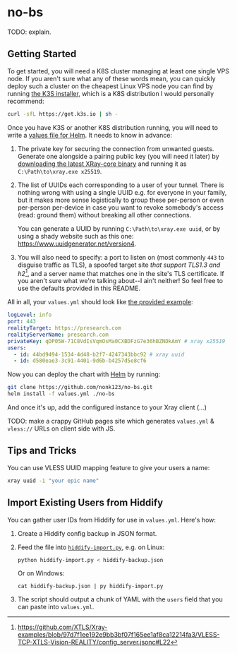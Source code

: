 # no-bs

TODO: explain.

## Getting Started

To get started, you will need a K8S cluster managing at least one single VPS node. If you aren't sure what any of these words mean, you can quickly deploy such a cluster on the cheapest Linux VPS node you can find by running [the K3S installer](https://docs.k3s.io/quick-start), which is a K8S distribution I would personally recommend:

```sh
curl -sfL https://get.k3s.io | sh -
```

Once you have K3S or another K8S distribution running, you will need to write a [values file for Helm](https://helm.sh/docs/chart_template_guide/values_files). It needs to know in advance:

1. The private key for securing the connection from unwanted guests. Generate one alongside a pairing public key (you will need it later) by [downloading the latest XRay-core binary](https://github.com/XTLS/Xray-core/releases) and running it as `C:\Path\to\xray.exe x25519`.
2. The list of UUIDs each corresponding to a user of your tunnel. There is nothing wrong with using a single UUID e.g. for everyone in your family, but it makes more sense logistically to group these per-person or even per-person per-device in case you want to revoke somebody's access (read: ground them) without breaking all other connections.

   You can generate a UUID by running `C:\Path\to\xray.exe uuid`, or by using a shady website such as this one: <https://www.uuidgenerator.net/version4>.
3. You will also need to specify: a port to listen on (most commonly `443` to disguise traffic as TLS), a spoofed target site *that support TLS1.3 and h2*[^tls], and a server name that matches one in the site's TLS certificate. If you aren't sure what we're talking about--I ain't neither! So feel free to use the defaults provided in this README.

All in all, your `values.yml` should look like [the provided example](values.example.yml):

```yml
logLevel: info
port: 443
realityTarget: https://presearch.com
realityServerName: presearch.com
privateKey: qDP05W-71C8VdIsVqmOsMa0CXBDFzG7e36hBZNDkAmY # xray x25519
users:
  - id: 44bd9494-1534-4d48-b2f7-4247343bbc92 # xray uuid
  - id: d580eae3-3c91-4401-9d6b-b4257d5e8cf6
```

Now you can deploy the chart with [Helm](https://helm.sh/docs/intro/quickstart) by running:

```sh
git clone https://github.com/nonk123/no-bs.git
helm install -f values.yml ./no-bs
```

And once it's up, add the configured instance to your Xray client (...)

TODO: make a crappy GitHub pages site which generates `values.yml` & `vless://` URLs on client side with JS.

[^tls]: <https://github.com/XTLS/Xray-examples/blob/97d7f1ee192e9bb3bf07f165ee1af8ca12214fa3/VLESS-TCP-XTLS-Vision-REALITY/config_server.jsonc#L22>

## Tips and Tricks

You can use VLESS UUID mapping feature to give your users a name:

```sh
xray uuid -i "your epic name"
```

## Import Existing Users from Hiddify

You can gather user IDs from Hiddify for use in `values.yml`. Here's how:

1. Create a Hiddify config backup in JSON format.
2. Feed the file into [`hiddify-import.py`](hiddify-import.py), e.g. on Linux:

   ```sh
   python hiddify-import.py < hiddify-backup.json
   ```

   Or on Windows:

   ```pwsh
   cat hiddify-backup.json | py hiddify-import.py
   ```

3. The script should output a chunk of YAML with the `users` field that you can paste into `values.yml`.
